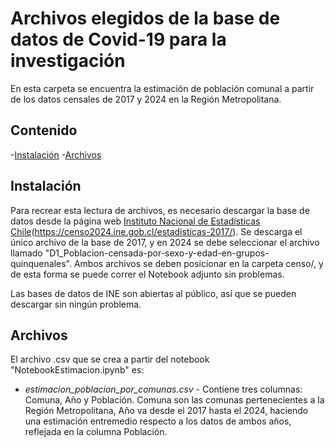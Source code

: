 # Archivos elegidos de la base de datos de Covid-19 para la investigación

En esta carpeta se encuentra la estimación de población comunal a partir de los datos censales de 2017 y 2024 en la Región Metropolitana.

## Contenido

-[Instalación](#instalacion)
-[Archivos](#archivos)

## Instalación

Para recrear esta lectura de archivos, es necesario descargar la base de datos desde la página web [Instituto Nacional de Estadísticas Chile](https://censo2024.ine.gob.cl/estadisticas/)(https://censo2024.ine.gob.cl/estadisticas-2017/). Se descarga el único archivo de la base de 2017, y en 2024 se debe seleccionar el archivo llamado "D1_Poblacion-censada-por-sexo-y-edad-en-grupos-quinquenales". Ambos archivos se deben posicionar en la carpeta censo/, y de esta forma se puede correr el Notebook adjunto sin problemas.

Las bases de datos de INE son abiertas al público, así que se pueden descargar sin ningún problema.

## Archivos

El archivo .csv que se crea a partir del notebook "NotebookEstimacion.ipynb" es:

- *estimacion_poblacion_por_comunas.csv* - Contiene tres columnas: Comuna, Año y Población. Comuna son las comunas pertenecientes a la Región Metropolitana, Año va desde el 2017 hasta el 2024, haciendo una estimación entremedio respecto a los datos de ambos años, reflejada en la columna Población.